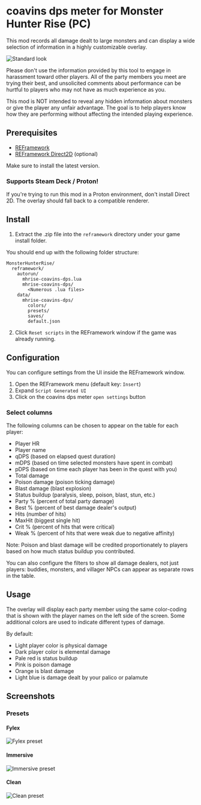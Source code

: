# coavins dps meter for Monster Hunter Rise (PC)

This mod records all damage dealt to large monsters and can display a wide selection of information in a highly customizable overlay.

![Standard look](https://user-images.githubusercontent.com/91746207/154783176-0961a66b-aa51-4c3c-b718-73d037b84683.png)

Please don't use the information provided by this tool to engage in harassment toward other players. All of the party members you meet are trying their best, and unsolicited comments about performance can be hurtful to players who may not have as much experience as you.

This mod is NOT intended to reveal any hidden information about monsters or give the player any unfair advantage. The goal is to help players know how they are performing without affecting the intended playing experience. 

## Prerequisites

* [REFramework](https://github.com/praydog/REFramework)
* [REFramework Direct2D](https://github.com/cursey/reframework-d2d) (optional)

Make sure to install the latest version.

### Supports Steam Deck / Proton!

If you're trying to run this mod in a Proton environment, don't install Direct 2D. The overlay should fall back to a compatible renderer.

## Install

1. Extract the .zip file into the `reframework` directory under your game install folder.

You should end up with the following folder structure:
```
MonsterHunterRise/
  reframework/
    autorun/
      mhrise-coavins-dps.lua
      mhrise-coavins-dps/
        <Numerous .lua files>
    data/
      mhrise-coavins-dps/
        colors/
        presets/
        saves/
        default.json
```
          
2. Click `Reset scripts` in the REFramework window if the game was already running.

## Configuration

You can configure settings from the UI inside the REFramework window.

1. Open the REFramework menu (default key: `Insert`)
2. Expand `Script Generated UI`
3. Click on the coavins dps meter `open settings` button

### Select columns

The following columns can be chosen to appear on the table for each player:

* Player HR
* Player name
* qDPS (based on elapsed quest duration)
* mDPS (based on time selected monsters have spent in combat)
* pDPS (based on time each player has been in the quest with you)
* Total damage
* Poison damage (poison ticking damage)
* Blast damage (blast explosion)
* Status buildup (paralysis, sleep, poison, blast, stun, etc.)
* Party % (percent of total party damage)
* Best % (percent of best damage dealer's output)
* Hits (number of hits)
* MaxHit (biggest single hit)
* Crit % (percent of hits that were critical)
* Weak % (percent of hits that were weak due to negative affinity)

Note: Poison and blast damage will be credited proportionately to players based on how much status buildup you contributed.

You can also configure the filters to show all damage dealers, not just players: buddies, monsters, and villager NPCs can appear as separate rows in the table.

## Usage

The overlay will display each party member using the same color-coding that is shown with the player names on the left side of the screen. Some additional colors are used to indicate different types of damage.

By default:
* Light player color is physical damage
* Dark player color is elemental damage
* Pale red is status buildup
* Pink is poison damage
* Orange is blast damage
* Light blue is damage dealt by your palico or palamute

## Screenshots

### Presets

#### Fylex
![Fylex preset](https://user-images.githubusercontent.com/91746207/154783679-3d8a7107-05fd-4677-a28d-32657b43dae8.png)

#### Immersive
![Immersive preset](https://user-images.githubusercontent.com/91746207/154784291-27369bb3-bb97-4fa7-8f8e-e9d6ce179190.png)

#### Clean
![Clean preset](https://user-images.githubusercontent.com/91746207/154781422-9747faa8-16f9-4b9f-aa8c-9667c6573e51.png)
